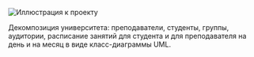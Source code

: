 ![Иллюстрация к проекту](http://git.foxminded.com.ua/evgeny.perekhodchenko/university/blob/dev/docs/university-class-diagram.png)

Декомпозиция университета: преподаватели, студенты, группы, аудитории, 
расписание занятий для студента и для преподавателя на день и на месяц в
виде класс-диаграммы UML.

